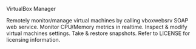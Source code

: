 VirtualBox Manager

Remotely monitor/manage virtual machines by calling vboxwebsrv SOAP web service.  Monitor CPU/Memory metrics in realtime.  Inspect & modify virtual machines settings.  Take & restore snapshots.
Refer to LICENSE for licensing information.